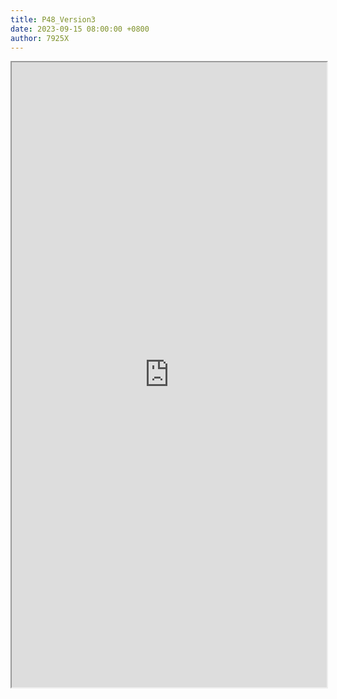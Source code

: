 ```yaml
---
title: P48_Version3
date: 2023-09-15 08:00:00 +0800
author: 7925X
---
```


<iframe src="https://y.dialwo.com/7925X2024/20230915-P48_Version3.pdf" width="100%" height="1000px"></iframe>
